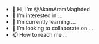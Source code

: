 - 👋 Hi, I’m @AkamAramMaghded
- 👀 I’m interested in ...
- 🌱 I’m currently learning ...
- 💞️ I’m looking to collaborate on ...
- 📫 How to reach me ...

<!---
AkamAramMaghded/AkamAramMaghded is a ✨ special ✨ repository because its `README.md` (this file) appears on your GitHub profile.
You can click the Preview link to take a look at your changes.
--->
